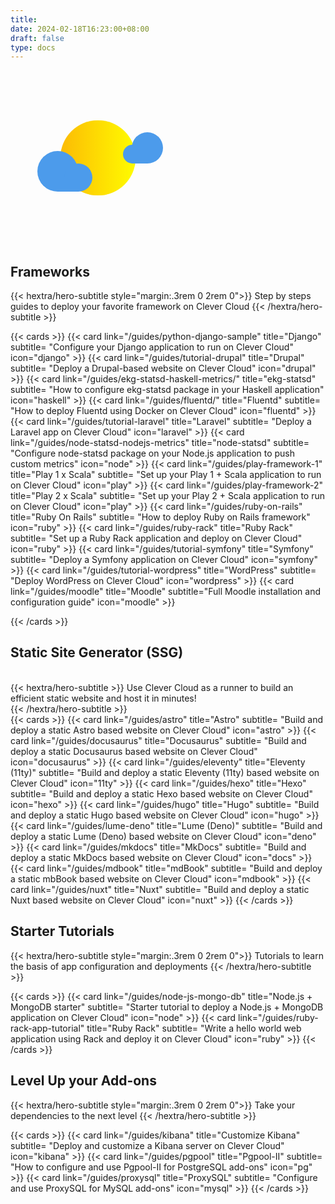 ```yaml
---
title:
date: 2024-02-18T16:23:00+08:00
draft: false
type: docs
---
```


<!-- 太阳 -->
<div>
    <style>
        .container {
            width: 250px;
            height: 250px;
            padding: 15px;
            display: flex;
            align-items: center;
            justify-content: center;
        }
        .cloud {
            width: 250px;
        }
        .front {
            padding-top: 45px;
            margin-left: 25px;
            display: inline;
            position: absolute;
            z-index: 11;
            animation: clouds 8s infinite;
            animation-timing-function: ease-in-out;
        }
        .back {
            margin-top: -30px;
            margin-left: 150px;
            z-index: 12;
            animation: clouds 12s infinite;
            animation-timing-function: ease-in-out;
        }
        .right-front {
            width: 45px;
            height: 45px;
            border-radius: 50% 50% 50% 0%;
            background-color: #4c9beb;
            display: inline-block;
            margin-left: -25px;
            z-index: 5;
        }
        .left-front {
            width: 65px;
            height: 65px;
            border-radius: 50% 50% 0% 50%;
            background-color: #4c9beb;
            display: inline-block;
            z-index: 5;
        }
        .right-back {
            width: 50px;
            height: 50px;
            border-radius: 50% 50% 50% 0%;
            background-color: #4c9beb;
            display: inline-block;
            margin-left: -20px;
            z-index: 5;
        }
        .left-back {
            width: 30px;
            height: 30px;
            border-radius: 50% 50% 0% 50%;
            background-color: #4c9beb;
            display: inline-block;
            z-index: 5;
        }
        .sun {
            width: 120px;
            height: 120px;
            background: -webkit-linear-gradient(to right, #fcbb04, #fffc00);
            background: linear-gradient(to right, #fcbb04, #fffc00);
            border-radius: 60px;
            display: inline;
            position: absolute;
        }
        .sunshine {
            animation: sunshines 2s infinite;
        }
        @keyframes sunshines {
        0% {
            transform: scale(1);
            opacity: 0.6;
        }
        100% {
            transform: scale(1.4);
            opacity: 0;
        }
        }
        @keyframes clouds {
        0% {
            transform: translateX(15px);
        }
        50% {
            transform: translateX(0px);
        }
        100% {
            transform: translateX(15px);
        }
        }
    </style>
    <!---->
    <div class="container">
    <div class="cloud front">
        <span class="left-front"></span>
        <span class="right-front"></span>
    </div>
    <span class="sun sunshine"></span>
    <span class="sun"></span>
    <div class="cloud back">
        <span class="left-back"></span>
        <span class="right-back"></span>
    </div>
    </div>
</div>

## Frameworks

{{< hextra/hero-subtitle style="margin:.3rem 0 2rem 0">}}
  Step by steps guides to deploy your favorite framework on Clever Cloud
{{< /hextra/hero-subtitle >}}

{{< cards >}}
  {{< card link="/guides/python-django-sample" title="Django" subtitle= "Configure your Django application to run on Clever Cloud" icon="django" >}}
  {{< card link="/guides/tutorial-drupal" title="Drupal" subtitle= "Deploy a Drupal-based website on Clever Cloud" icon="drupal" >}}
  {{< card link="/guides/ekg-statsd-haskell-metrics/" title="ekg-statsd" subtitle= "How to configure ekg-statsd package in your Haskell application" icon="haskell" >}}
  {{< card link="/guides/fluentd/" title="Fluentd" subtitle= "How to deploy Fluentd using Docker on Clever Cloud" icon="fluentd" >}}
  {{< card link="/guides/tutorial-laravel" title="Laravel" subtitle= "Deploy a Laravel app on Clever Cloud" icon="laravel" >}}
  {{< card link="/guides/node-statsd-nodejs-metrics" title="node-statsd" subtitle= "Configure node-statsd package on your Node.js application to push custom metrics" icon="node" >}}
  {{< card link="/guides/play-framework-1" title="Play 1 x Scala" subtitle= "Set up your Play 1 + Scala application to run on Clever Cloud" icon="play" >}}
  {{< card link="/guides/play-framework-2" title="Play 2 x Scala" subtitle= "Set up your Play 2 + Scala application to run on Clever Cloud" icon="play" >}}
  {{< card link="/guides/ruby-on-rails" title="Ruby On Rails" subtitle= "How to deploy Ruby on Rails framework" icon="ruby" >}}
  {{< card link="/guides/ruby-rack" title="Ruby Rack" subtitle= "Set up a Ruby Rack application and deploy on Clever Cloud" icon="ruby" >}}
  {{< card link="/guides/tutorial-symfony" title="Symfony" subtitle= "Deploy a Symfony application on Clever Cloud" icon="symfony" >}}
  {{< card link="/guides/tutorial-wordpress" title="WordPress" subtitle= "Deploy WordPress on Clever Cloud" icon="wordpress" >}}
   {{< card link="/guides/moodle" title="Moodle" subtitle="Full Moodle installation and configuration guide" icon="moodle" >}}
  
{{< /cards >}}

## Static Site Generator (SSG)

<br>
<div class="mb-12">
{{< hextra/hero-subtitle >}}
  Use Clever Cloud as a runner to build an efficient static website and host it in minutes!&nbsp;<br class="sm:block hidden" />
{{< /hextra/hero-subtitle >}}
</div>{{< cards >}}
 {{< card link="/guides/astro" title="Astro" subtitle= "Build and deploy a static Astro based website on Clever Cloud" icon="astro" >}}
  {{< card link="/guides/docusaurus" title="Docusaurus" subtitle= "Build and deploy a static Docusaurus based website on Clever Cloud" icon="docusaurus" >}}
  {{< card link="/guides/eleventy" title="Eleventy (11ty)" subtitle= "Build and deploy a static Eleventy (11ty) based website on Clever Cloud" icon="11ty" >}}
 {{< card link="/guides/hexo" title="Hexo" subtitle= "Build and deploy a static Hexo based website on Clever Cloud" icon="hexo" >}}
 {{< card link="/guides/hugo" title="Hugo" subtitle= "Build and deploy a static Hugo based website on Clever Cloud" icon="hugo" >}}
  {{< card link="/guides/lume-deno" title="Lume (Deno)" subtitle= "Build and deploy a static Lume (Deno) based website on Clever Cloud" icon="deno" >}}
  {{< card link="/guides/mkdocs" title="MkDocs" subtitle= "Build and deploy a static MkDocs based website on Clever Cloud" icon="docs" >}}
  {{< card link="/guides/mdbook" title="mdBook" subtitle= "Build and deploy a static mbBook based website on Clever Cloud" icon="mdbook" >}}
  {{< card link="/guides/nuxt" title="Nuxt" subtitle= "Build and deploy a static Nuxt based website on Clever Cloud" icon="nuxt" >}}
{{< /cards >}}

## Starter Tutorials

{{< hextra/hero-subtitle style="margin:.3rem 0 2rem 0">}}
  Tutorials to learn the basis of app configuration and deployments
{{< /hextra/hero-subtitle >}}

{{< cards >}}
 {{< card link="/guides/node-js-mongo-db" title="Node.js + MongoDB starter" subtitle= "Starter tutorial to deploy a Node.js + MongoDB application on Clever Cloud" icon="node" >}}
 {{< card link="/guides/ruby-rack-app-tutorial" title="Ruby Rack" subtitle= "Write a hello world web application using Rack and deploy it on Clever Cloud" icon="ruby" >}}
{{< /cards >}}

## Level Up your Add-ons

{{< hextra/hero-subtitle style="margin:.3rem 0 2rem 0">}}
  Take your dependencies to the next level
{{< /hextra/hero-subtitle >}}

{{< cards >}}
 {{< card link="/guides/kibana" title="Customize Kibana" subtitle= "Deploy and customize a Kibana server on Clever Cloud" icon="kibana" >}}
 {{< card link="/guides/pgpool" title="Pgpool-II" subtitle= "How to configure and use Pgpool-II for PostgreSQL add-ons" icon="pg" >}}
 {{< card link="/guides/proxysql" title="ProxySQL" subtitle= "Configure and use ProxySQL for MySQL add-ons" icon="mysql" >}}
{{< /cards >}}
